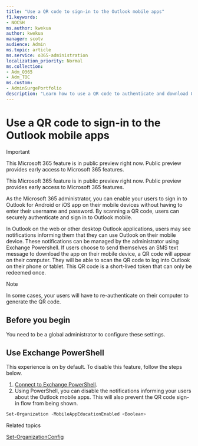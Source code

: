 ```yaml
---
title: "Use a QR code to sign-in to the Outlook mobile apps"
f1.keywords:
- NOCSH
ms.author: kwekua
author: kwekua
manager: scotv
audience: Admin
ms.topic: article
ms.service: o365-administration
localization_priority: Normal
ms.collection: 
- Adm_O365
- Adm_TOC
ms.custom:
- AdminSurgePortfolio
description: "Learn how to use a QR code to authenticate and download Outlook mobile."
---
```


# Use a QR code to sign-in to the Outlook mobile apps

> [!IMPORTANT]
> This Microsoft 365 feature is in public preview right now. Public preview provides early access to Microsoft 365 features.

This Microsoft 365 feature is in public preview right now. Public preview provides early access to Microsoft 365 features.

As the Microsoft 365 administrator, you can enable your users to sign in to Outlook for Android or iOS app on their mobile devices without having to enter their username and password. By scanning a QR code, users can securely authenticate and sign in to Outlook mobile.

In Outlook on the web or other desktop Outlook applications, users may see notifications informing them that they can use Outlook on their mobile device. These notifications can be managed by the administrator using Exchange Powershell. If users choose to send themselves an SMS text message to download the app on their mobile device, a QR code will appear on their computer. They will be able to scan the QR code to log into Outlook on their phone or tablet. This QR code is a short-lived token that can only be redeemed once.

> [!NOTE]
> In some cases, your users will have to re-authenticate on their computer to generate the QR code.
  
## Before you begin

You need to be a global administrator to configure these settings.

## Use Exchange PowerShell

This experience is on by default. To disable this feature, follow the steps below.

1. [Connect to Exchange PowerShell](https://docs.microsoft.com/powershell/exchange/connect-to-exchange-online-powershell?view=exchange-ps).
2. Using PowerShell, you can disable the notifications informing your users about the Outlook mobile apps. This will also prevent the QR code sign-in flow from being shown.

```powershell
Set-Organization -MobileAppEducationEnabled <Boolean>
```

Related topics

[Set-OrganizationConfig](https://docs.microsoft.com/powershell/module/exchange/set-organizationconfig?view=exchange-ps)